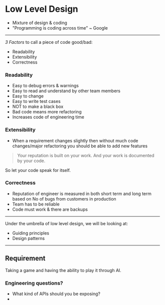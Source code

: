 # Low Level Design

- Mixture of design & coding
- "Programming is coding across time" ~ Google

---

_3 Factors_ to call a piece of code good/bad:

- Readability
- Extensibility
- Correctness

### Readability

- Easy to debug errors & warnings
- Easy to read and understand by other team members
- Easy to change
- Easy to write test cases
- NOT to make a black box
- Bad code means more refactoring
- Increases code of engineering time

### Extensibility

- When a requirement changes slightly then without much code changes/major refactoring you should be able to add new features

> Your reputation is built on your work.
> And your work is documented by your code.

So let your code speak for itself.

### Correctness

- Reputation of engineer is measured in both short term and long term based on No of bugs from customers in production
- Team has to be reliable
- Code must work & there are backups

---

Under the umbrella of low level design, we will be looking at:

- Guiding principles
- Design patterns

---

## Requirement

Taking a game and having the ability to play it through AI.

### Engineering questions?
- What kind of APIs should you be exposing?
- 